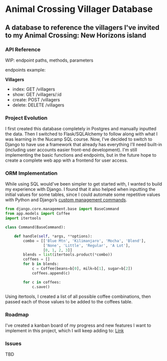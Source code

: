 # Animal Crossing Villager Database

## A database to reference the villagers I've invited to my Animal Crossing: New Horizons island

### API Reference

WIP: endpoint paths, methods, parameters

endpoints example:

**Villagers**

- index: GET /villagers
- show: GET /villagers/:id
- create: POST /villagers
- delete: DELETE /villagers

### Project Evolution

I first created this database completely in Postgres and manually inputted 
the data. Then I switched to Flask/SQLAlchemy to follow along with what I was 
learning in the Nucamp SQL course. Now, I’ve decided to switch to Django to have use a framework that already has everything I’ll need built-in (including user accounts easier front-end development). I'm still implementing the basic functions and endpoints, but in the future hope to create a complete web app with a frontend for user access.

### ORM Implementation

While using SQL would've been simpler to get started with, I wanted to build my experience with Django. I found that it also helped when inputting the initial values for some tables, since I could automate some repetitive values with Python and Django’s [custom management commands](https://docs.djangoproject.com/en/3.1/howto/custom-management-commands/).

```python
from django.core.management.base import BaseCommand
from app.models import Coffee
import itertools

class Command(BaseCommand):

    def handle(self, *args, **options):
        combo = [['Blue Mtn', 'Kilimanjaro', 'Mocha', 'Blend'],
                 ['None', 'Little', 'Regular', 'A Lot'],
                 [0, 1, 2, 3]]
        blends = list(itertools.product(*combo))
        coffees = []
        for b in blends:
            c = Coffee(beans=b[0], milk=b[1], sugar=b[2])
            coffees.append(c)

        for c in coffees:
            c.save()
```

Using itertools, I created a list of all possible coffee combinations, then passed each of those values to be added to the coffees table.

### Roadmap

I've created a kanban board of my progress and new features I want to implement in this project, which I will keep adding to: [Link](https://ticiadev.notion.site/DevOps-Django-portfolio-project-roadmap-3a4af7320d0844809f80b86f43a6994b)

### Issues

TBD
